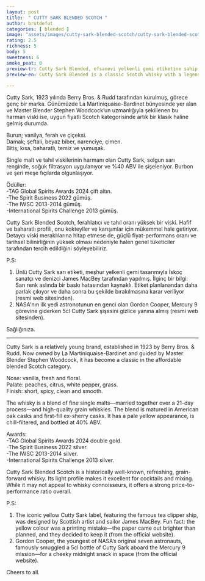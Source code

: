 ```yaml
---
layout: post
title:  " CUTTY SARK BLENDED SCOTCH "
author: brutdefut
categories: [ blended ]
image: "assets/images/cutty-sark-blended-scotch/cutty-sark-blended-scotch.jpg"
rating: 2.5
richness: 5
body: 5
sweetness: 6
smoke_peat: 0
preview-tr: Cutty Sark Blended, efsanevi yelkenli gemi etiketine sahip, klasik bir İskoç harman viskisi.                            
preview-en: Cutty Sark Blended is a classic Scotch whisky with a legendary clipper ship label.  
                 
---
```



Cutty Sark, 1923 yılında Berry Bros. & Rudd tarafından kurulmuş, görece genç bir marka. Günümüzde La Martiniquaise-Bardinet bünyesinde yer alan ve Master Blender Stephen Woodcock’un uzmanlığıyla şekillenen bu harman viski ise, uygun fiyatlı Scotch kategorisinde artık bir klasik haline gelmiş durumda.  

Burun; vanilya, ferah ve çiçeksi.   
Damak; şeftali, beyaz biber, narenciye, çimen.  
Bitiş; kısa, baharatlı, temiz ve yumuşak.  

Single malt ve tahıl viskilerinin harmanı olan Cutty Sark, solgun sarı renginde, soğuk filtrasyon uygulanıyor ve %40 ABV ile şişeleniyor. Burbon ve şeri meşe fıçılarda olgunlaşıyor.   

Ödüller:  
-TAG Global Spirits Awards 2024 çift altın.  
-The Spirit Business 2022 gümüş.  
-The IWSC 2013-2014 gümüş.   
-International Spirits Challenge 2013 gümüş.    

Cutty Sark Blended Scotch, ferahlatıcı ve tahıl oranı yüksek bir viski. Hafif ve baharatlı profili, onu kokteyller ve karışımlar için mükemmel hale getiriyor. Detaycı viski meraklılarına hitap etmese de, güçlü fiyat-performans oranı ve tarihsel bilinirliğinin yüksek olması nedeniyle halen genel tüketiciler tarafından tercih edildiğini söyleyebiliriz.   

P.S:  
1. Ünlü Cutty Sark sarı etiketi, meşhur yelkenli gemi tasarımıyla İskoç sanatçı ve denizci James MacBey tarafından yapılmış. İlginç bir bilgi: Sarı renk aslında bir baskı hatasından kaynaklı. Etiket planlanandan daha parlak çıkıyor ve daha sonra bu şekilde bırakılmasına karar veriliyor (resmi web sitesinden).   
2. NASA'nın ilk yedi astronotunun en genci olan Gordon Cooper, Mercury 9 görevine giderken 5cl Cutty Sark şişesini gizlice yanına almış (resmi web sitesinden).   

Sağlığınıza.         
   
-----------------------------------------------

<p id="english"></p>

Cutty Sark is a relatively young brand, established in 1923 by Berry Bros. & Rudd. Now owned by La Martiniquaise-Bardinet and guided by Master Blender Stephen Woodcock, it has become a classic in the affordable blended Scotch category.  

Nose: vanilla, fresh and floral.   
Palate: peaches, citrus, white pepper, grass.   
Finish: short, spicy, clean and smooth.  

The whisky is a blend of fine single malts—married together over a 21-day process—and high-quality grain whiskies. The blend is matured in American oak casks and first-fill ex-sherry casks. It has a pale yellow appearance, is chill-filtered, and bottled at 40% ABV.  

Awards:  
-TAG Global Spirits Awards 2024 double gold.  
-The Spirit Business 2022 silver.  
-The IWSC 2013-2014 silver.   
-International Spirits Challenge 2013 silver.  

Cutty Sark Blended Scotch is a historically well-known, refreshing, grain-forward whisky. Its light profile makes it excellent for cocktails and mixing. While it may not appeal to whisky connoisseurs, it offers a strong price-to-performance ratio overall.  

P.S:  
1. The iconic yellow Cutty Sark label, featuring the famous tea clipper ship, was designed by Scottish artist and sailor James MacBey. Fun fact: the yellow colour was a printing mistake—the paper came out brighter than planned, and they decided to keep it (from the official website).   
2. Gordon Cooper, the youngest of NASA’s original seven astronauts, famously smuggled a 5cl bottle of Cutty Sark aboard the Mercury 9 mission—for a cheeky midnight snack in space (from the official website).   

Cheers to all.        
